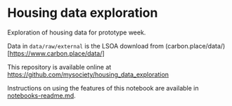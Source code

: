 
# Housing data exploration

Exploration of housing data for prototype week.

Data in `data/raw/external` is the LSOA download from (carbon.place/data/)[https://www.carbon.place/data/]

This repository is available online at https://github.com/mysociety/housing_data_exploration

Instructions on using the features of this notebook are available in [notebooks-readme.md](notebooks-readme.md).
